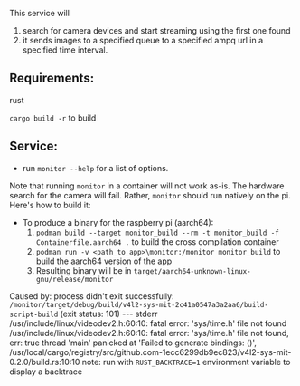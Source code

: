 This service will

1. search for camera devices and start streaming using the first one found
2. it sends images to a specified queue to a specified ampq url in a specified time interval.

## Requirements:

rust

`cargo build -r` to build

## Service:

- run `monitor --help` for a list of options.

Note that running `monitor` in a container will not work as-is. The hardware search for the camera will fail. Rather, `monitor` should run natively on the pi. Here's how to build it:

- To produce a binary for the raspberry pi (aarch64):
  1. `podman build --target monitor_build --rm -t monitor_build -f Containerfile.aarch64 .` to build the cross compilation container
  1. `podman run -v <path_to_app>\monitor:/monitor monitor_build` to build the aarch64 version of the app
  1. Resulting binary will be in `target/aarch64-unknown-linux-gnu/release/monitor`

Caused by:
process didn't exit successfully: `/monitor/target/debug/build/v4l2-sys-mit-2c41a0547a3a2aa6/build-script-build` (exit status: 101)
--- stderr
/usr/include/linux/videodev2.h:60:10: fatal error: 'sys/time.h' file not found
/usr/include/linux/videodev2.h:60:10: fatal error: 'sys/time.h' file not found, err: true
thread 'main' panicked at 'Failed to generate bindings: ()', /usr/local/cargo/registry/src/github.com-1ecc6299db9ec823/v4l2-sys-mit-0.2.0/build.rs:10:10
note: run with `RUST_BACKTRACE=1` environment variable to display a backtrace
